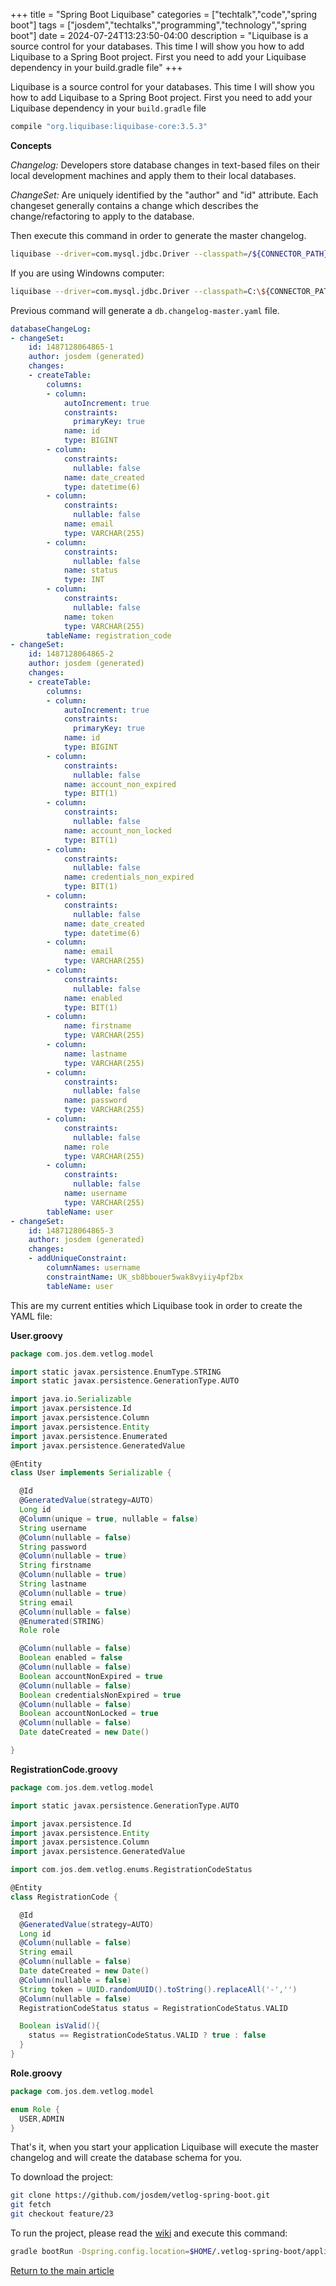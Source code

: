 +++
title = "Spring Boot Liquibase"
categories = ["techtalk","code","spring boot"]
tags = ["josdem","techtalks","programming","technology","spring boot"]
date = 2024-07-24T13:23:50-04:00
description = "Liquibase is a source control for your databases. This time I will show you how to add Liquibase to a Spring Boot project. First you need to add your Liquibase dependency in your build.gradle file"
+++

Liquibase is a source control for your databases. This time I will show you how to add Liquibase to a Spring Boot project. First you need to add your Liquibase dependency in your `build.gradle` file

```groovy
compile "org.liquibase:liquibase-core:3.5.3"
```

**Concepts**

*Changelog:* Developers store database changes in text-based files on their local development machines and apply them to their local databases.

*ChangeSet:* Are uniquely identified by the "author" and "id" attribute. Each changeset generally contains a change which describes the change/refactoring to apply to the database.

Then execute this command in order to generate the master changelog.

```bash
liquibase --driver=com.mysql.jdbc.Driver --classpath=/${CONNECTOR_PATH}/mysql-connector-java-5.1.34.jar --changeLogFile=${PROJECT_PATH}/src/main/resources/db/changelog/db.changelog-master.yaml --url=jdbc:mysql://localhost:3306/db_name --username=username --password=password generateChangeLog
```

If you are using Windowns computer:

```bash
liquibase --driver=com.mysql.jdbc.Driver --classpath=C:\${CONNECTOR_PATH}\mysql-connector-java-5.1.34.jar --changeLogFile=C:\${PROJECT_PATH}\db\changelog\db.changelog-master.yaml --url=jdbc:mysql://localhost:3306/db_name --username=username--password=password generateChangeLog
```

Previous command will generate a `db.changelog-master.yaml` file.

```yaml
databaseChangeLog:
- changeSet:
    id: 1487128064865-1
    author: josdem (generated)
    changes:
    - createTable:
        columns:
        - column:
            autoIncrement: true
            constraints:
              primaryKey: true
            name: id
            type: BIGINT
        - column:
            constraints:
              nullable: false
            name: date_created
            type: datetime(6)
        - column:
            constraints:
              nullable: false
            name: email
            type: VARCHAR(255)
        - column:
            constraints:
              nullable: false
            name: status
            type: INT
        - column:
            constraints:
              nullable: false
            name: token
            type: VARCHAR(255)
        tableName: registration_code
- changeSet:
    id: 1487128064865-2
    author: josdem (generated)
    changes:
    - createTable:
        columns:
        - column:
            autoIncrement: true
            constraints:
              primaryKey: true
            name: id
            type: BIGINT
        - column:
            constraints:
              nullable: false
            name: account_non_expired
            type: BIT(1)
        - column:
            constraints:
              nullable: false
            name: account_non_locked
            type: BIT(1)
        - column:
            constraints:
              nullable: false
            name: credentials_non_expired
            type: BIT(1)
        - column:
            constraints:
              nullable: false
            name: date_created
            type: datetime(6)
        - column:
            name: email
            type: VARCHAR(255)
        - column:
            constraints:
              nullable: false
            name: enabled
            type: BIT(1)
        - column:
            name: firstname
            type: VARCHAR(255)
        - column:
            name: lastname
            type: VARCHAR(255)
        - column:
            constraints:
              nullable: false
            name: password
            type: VARCHAR(255)
        - column:
            constraints:
              nullable: false
            name: role
            type: VARCHAR(255)
        - column:
            constraints:
              nullable: false
            name: username
            type: VARCHAR(255)
        tableName: user
- changeSet:
    id: 1487128064865-3
    author: josdem (generated)
    changes:
    - addUniqueConstraint:
        columnNames: username
        constraintName: UK_sb8bbouer5wak8vyiiy4pf2bx
        tableName: user

```

This are my current entities which Liquibase took in order to create the YAML file:

**User.groovy**

```groovy
package com.jos.dem.vetlog.model

import static javax.persistence.EnumType.STRING
import static javax.persistence.GenerationType.AUTO

import java.io.Serializable
import javax.persistence.Id
import javax.persistence.Column
import javax.persistence.Entity
import javax.persistence.Enumerated
import javax.persistence.GeneratedValue

@Entity
class User implements Serializable {

  @Id
  @GeneratedValue(strategy=AUTO)
  Long id
  @Column(unique = true, nullable = false)
  String username
  @Column(nullable = false)
  String password
  @Column(nullable = true)
  String firstname
  @Column(nullable = true)
  String lastname
  @Column(nullable = true)
  String email
  @Column(nullable = false)
  @Enumerated(STRING)
  Role role

  @Column(nullable = false)
  Boolean enabled = false
  @Column(nullable = false)
  Boolean accountNonExpired = true
  @Column(nullable = false)
  Boolean credentialsNonExpired = true
  @Column(nullable = false)
  Boolean accountNonLocked = true
  @Column(nullable = false)
  Date dateCreated = new Date()

}
```

**RegistrationCode.groovy**

```groovy
package com.jos.dem.vetlog.model

import static javax.persistence.GenerationType.AUTO

import javax.persistence.Id
import javax.persistence.Entity
import javax.persistence.Column
import javax.persistence.GeneratedValue

import com.jos.dem.vetlog.enums.RegistrationCodeStatus

@Entity
class RegistrationCode {

  @Id
  @GeneratedValue(strategy=AUTO)
  Long id
  @Column(nullable = false)
  String email
  @Column(nullable = false)
  Date dateCreated = new Date()
  @Column(nullable = false)
  String token = UUID.randomUUID().toString().replaceAll('-','')
  @Column(nullable = false)
  RegistrationCodeStatus status = RegistrationCodeStatus.VALID

  Boolean isValid(){
    status == RegistrationCodeStatus.VALID ? true : false
  }
}
```

**Role.groovy**

```groovy
package com.jos.dem.vetlog.model

enum Role {
  USER,ADMIN
}
```

That's it, when you start your application Liquibase will execute the master changelog and will create the database schema for you.


To download the project:

```bash
git clone https://github.com/josdem/vetlog-spring-boot.git
git fetch
git checkout feature/23
```

To run the project, please read the [wiki](https://github.com/josdem/vetlog-spring-boot/wiki/YAML%20File) and execute this command:

```bash
gradle bootRun -Dspring.config.location=$HOME/.vetlog-spring-boot/application-development.yml
```


[Return to the main article](/techtalk/spring_boot)
